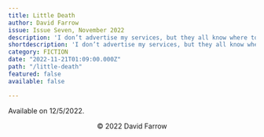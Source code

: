 ```yaml
---
title: Little Death
author: David Farrow
issue: Issue Seven, November 2022
description: 'I don’t advertise my services, but they all know where to find me. I have a little place near the center of town with salmon-colored shutters and a wide front porch full of flowerpots. You can see them from the street, the flowers; they spill out of their pots in all sorts of shapes and colors, like globs of paint on an artist’s palette. <p>My clients bring them to me. Like I’m the one dying, instead of them. I guess they think of it as payment because I never ask them for money. It’s a transactional thing, what I do, as much as I hate to think of it that way. So now I’m the Flower Woman. I guess there are worse things they could call me.</p>'
shortdescription: 'I don’t advertise my services, but they all know where to find me. I have a little place near the center of town with salmon-colored shutters and a wide front porch full of flowerpots. You can see them from the street, the flowers; they spill out of their pots in all sorts of shapes and colors, like globs of paint on an artist’s palette. <p>My clients bring them to me. Like I’m the one dying, instead of them. I guess they think of it as payment because I never ask them for money. It’s a transactional thing, what I do, as much as I hate to think of it that way. So now I’m the Flower Woman. I guess there are worse things they could call me.</p>'
category: FICTION
date: "2022-11-21T01:09:00.000Z"
path: "/little-death"
featured: false
available: false

---
```


Available on 12/5/2022.


<p style="text-align: center;">© 2022 David Farrow</p>